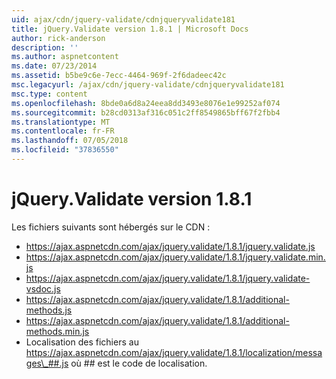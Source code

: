```yaml
---
uid: ajax/cdn/jquery-validate/cdnjqueryvalidate181
title: jQuery.Validate version 1.8.1 | Microsoft Docs
author: rick-anderson
description: ''
ms.author: aspnetcontent
ms.date: 07/23/2014
ms.assetid: b5be9c6e-7ecc-4464-969f-2f6dadeec42c
msc.legacyurl: /ajax/cdn/jquery-validate/cdnjqueryvalidate181
msc.type: content
ms.openlocfilehash: 8bde0a6d8a24eea8dd3493e8076e1e99252af074
ms.sourcegitcommit: b28cd0313af316c051c2ff8549865bff67f2fbb4
ms.translationtype: MT
ms.contentlocale: fr-FR
ms.lasthandoff: 07/05/2018
ms.locfileid: "37836550"
---
```

<a name="jqueryvalidate-version-181"></a>jQuery.Validate version 1.8.1
====================
Les fichiers suivants sont hébergés sur le CDN :

- https://ajax.aspnetcdn.com/ajax/jquery.validate/1.8.1/jquery.validate.js
- https://ajax.aspnetcdn.com/ajax/jquery.validate/1.8.1/jquery.validate.min.js
- https://ajax.aspnetcdn.com/ajax/jquery.validate/1.8.1/jquery.validate-vsdoc.js
- https://ajax.aspnetcdn.com/ajax/jquery.validate/1.8.1/additional-methods.js
- https://ajax.aspnetcdn.com/ajax/jquery.validate/1.8.1/additional-methods.min.js
- Localisation des fichiers au https://ajax.aspnetcdn.com/ajax/jquery.validate/1.8.1/localization/messages\_##.js où ## est le code de localisation.
